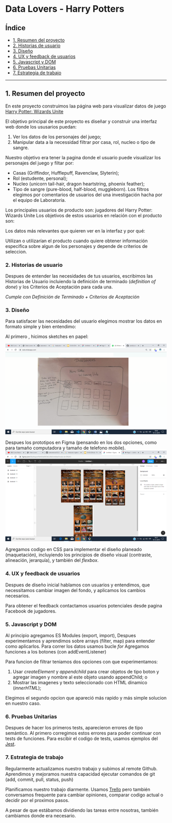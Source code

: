 # Data Lovers - Harry Potters

## Índice

* [1. Resumen del proyecto](#1-resumen-del-proyecto)
* [2. Historias de usuario](#2-historias-de-usuario)
* [3. Diseño](#3-diseño)
* [4. UX y feedback de usuarios](#4-UX-y-feedback-de-usuarios)
* [5. Javascript y DOM](#5-Javascript-y-DOM)
* [6. Pruebas Unitarias](#6-pruebas-Unitarias)
* [7. Estrategia de trabajo](#7-estrategia-de-trabajo)

***

## 1. Resumen del proyecto

En este proyecto construimos laa página web para visualizar datos de juego [Harry Potter: Wizards Unite](https://www.wizardingworld.com)

El objetivo principal de este proyecto es diseñar y construir una interfaz web donde los ususarios puedan:
1) Ver los datos de los personajes del juego;
2) Manipular data a la necessidad filtrar por casa, rol, nucleo o tipo de sangre.

Nuestro objetivo era tener la pagina donde el usuario puede visualizar los personajes del juego y filtar por:
- Casas (Griffindor, Hufflepuff, Ravenclaw, Slyterin);
- Rol (estudente, personal);
- Nucleo (unicorn tail-hair, dragon heartstring, phoenix feather);
- Tipo de sangre (pure-blood, half-blood, muggleborn).
Los filtros elegimos por comentarios de usuarios del una investigación hacha por el equipo de Laboratoria. 

Los principales usuarios de producto son: jugadores del Harry Potter: Wizards Unite
Los objetivos de estos usuarios en relación con el producto son:

Los datos más relevantes que quieren ver en la interfaz y por qué:

Utilizan o utilizarían el producto cuando quiere obtener información especifica sobre algun de los personajes y depende de criterios de seleccion. 

### 2. Historias de usuario

Despues de entender las necesidades de tus usuarios, escribimos las Historias
de Usuario incluiendo la definición de terminado (_definition of done_) y los
Criterios de Aceptación para cada una.

_Cumple con Definición de Terminado + Criterios de Aceptación_

### 3. Diseño

Para satisfacer las necesidades del usuario elegimos mostrar los datos en formato simple y bien entendimo:

Al primero , hicimos sketches en papel:

![sketch en papel](https://github.com/ievastumpe/SCL012-data-lovers/blob/master/src/scketch.png?raw=true)

Despues los prototipos en Figma (pensando en los dos opciones, como para tamaño computadora y tamaño de telefono mobile).
![figma para android](https://github.com/ievastumpe/SCL012-data-lovers/blob/master/src/prototipoParaAndroid.png?raw=true)

Agregamos codigo en CSS para implementar el diseño planeado (maquetación), incluyiendo los principios de diseño visual (contraste, alineación, jerarquía), y también del _flexbox_.

### 4. UX y feedback de usuarios

Despues de diseño inicial hablamos con usuarios y entendimos, que necessitamos cambiar imagen del fondo, y aplicamos los cambios necesarios. 

Para obtener el feedback contactamos usuarios potenciales desde pagina Facebook de jugadores. 

### 5. Javascript y DOM

Al principio agregamos ES Modules (export, import), 
Despues experimentamos y aprendimos sobre arrays (filter, map) para entender como aplicarlos. 
Para correr los datos usamos bucle _for_ 
Agregamos funciones a los botones (con addEventListener)

Para funcion de filtrar teniamos dos opciones con que experimentamos:
1) Usar _createElement_ y _appendchild_ para crear objetos de tipo boton y agregar imagen y nombre al este objeto usando appendChild;
o
2) Mostrar las imagenes y texto seleccionado con HTML dinamico (_innerHTML_);

Elegimos el segundo opcion que apareció más rapido y más simple solucion en nuestro caso. 


### 6. Pruebas Unitarias

Despues de hacer los primeros tests, aparecieron errores de tipo semántico. 
Al primero corregimos estos errores para poder continuar con tests de funciones. 
Para escibir el codigo de tests, usamos ejemplos del [Jest](https://jestjs.io/docs/en/using-matchers/).

### 7. Estrategia de trabajo

Regularmente actualizamos nuestro trabajo y subimos al remote Github. 
Aprendimos y mejoramos nuestra capacidad ejecutar comandos de git (add, commit, pull, status, push)

Planificamos nuestro trabajo diarmente. Usamos [Trello](www.trello.com) pero también conversamos frequente para cambiar opiniones, comparar codigo actual o decidir por el proximos pasos. 

A pesar de que estábamos dividiendo las tareas entre nosotras, también cambiamos donde era necesario.







